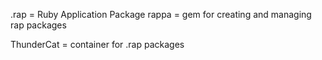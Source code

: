 .rap = Ruby Application Package
rappa = gem for creating and managing rap packages

ThunderCat = container for .rap packages